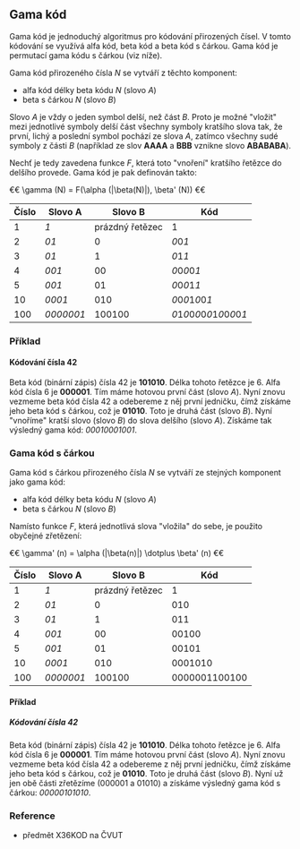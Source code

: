 ## Gama kód

Gama kód je jednoduchý algoritmus pro kódování přirozených čísel. V tomto kódování se využívá alfa kód, beta kód a beta kód s čárkou. Gama kód je permutací gama kódu s čárkou (viz níže).

Gama kód přirozeného čísla *N* se vytváří z těchto komponent:

- alfa kód délky beta kódu *N* (slovo *A*)
- beta s čárkou *N* (slovo *B*)

Slovo *A* je vždy o jeden symbol delší, než část *B*. Proto je možné "vložit" mezi jednotlivé symboly delší část všechny symboly kratšího slova tak, že první, lichý a poslední symbol pochází ze slova *A*, zatímco všechny sudé symboly z části *B* (například ze slov **AAAA** a **BBB** vznikne slovo **ABABABA**).

Nechť je tedy zavedena funkce *F*, která toto "vnoření" kratšího řetězce do delšího provede. Gama kód je pak definován takto:

€€ 
\gamma (N) = F(\alpha (|\beta(N)|), \beta' (N))
€€

| Číslo | Slovo A | Slovo B | Kód
|---|---|---|---
| 1 | *1* | prázdný řetězec | 1
| 2 | *01* | 0 | *0*0*1*
| 3 | *01* | 1 | *0*1*1*
| 4 | *001* | 00 | *0*0*0*0*1*
| 5 | *001* | 01 | *0*0*0*1*1*
| 10 | *0001* | 010 | *0*0*0*1*0*0*1*
| 100 | *0000001* | 100100 | *0*1*0*0*0*0*0*1*0*0*0*0*1*

### Příklad

#### Kódování čísla 42

Beta kód (binární zápis) čísla 42 je **101010**. Délka tohoto řetězce je 6. Alfa kód čísla 6 je **000001**. Tím máme hotovou první část (slovo *A*). Nyní znovu vezmeme beta kód čísla 42 a odebereme z něj první jedničku, čímž získáme jeho beta kód s čárkou, což je **01010**. Toto je druhá část (slovo *B*). Nyní "vnoříme" kratší slovo (slovo *B*) do slova delšího (slovo *A*). Získáme tak výsledný gama kód: *00010001001*.

### Gama kód s čárkou

Gama kód s čárkou přirozeného čísla *N* se vytváří ze stejných komponent jako gama kód:

- alfa kód délky beta kódu *N* (slovo *A*)
- beta s čárkou *N* (slovo *B*)

Namísto funkce *F*, která jednotlivá slova "vložila" do sebe, je použito obyčejné zřetězení:

€€ 
\gamma' (n) = \alpha (|\beta(n)|) \dotplus \beta' (n)
€€

| Číslo | Slovo A | Slovo B | Kód
|---|---|---|---
| 1 | *1* | prázdný řetězec | 1
| 2 | *01* | 0 | 010
| 3 | *01* | 1 | 011
| 4 | *001* | 00 | 00100
| 5 | *001* | 01 | 00101
| 10 | *0001* | 010 | 0001010
| 100 | *0000001* | 100100 | 0000001100100

#### Příklad

##### Kódování čísla 42

Beta kód (binární zápis) čísla 42 je **101010**. Délka tohoto řetězce je 6. Alfa kód čísla 6 je **000001**. Tím máme hotovou první část (slovo *A*). Nyní znovu vezmeme beta kód čísla 42 a odebereme z něj první jedničku, čímž získáme jeho beta kód s čárkou, což je **01010**. Toto je druhá část (slovo *B*). Nyní už jen obě části zřetězíme (000001 a 01010) a získáme výsledný gama kód s čárkou: *00000101010*.

### Reference

- předmět X36KOD na ČVUT